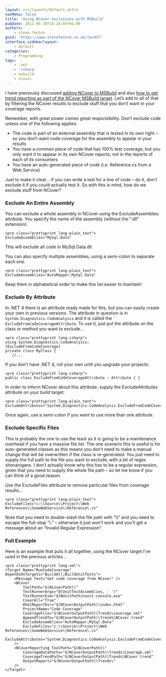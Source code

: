 ```yaml
---
layout: src/layouts/Default.astro
navMenu: false
title: 'Using NCover exclusions with MSBuild'
pubDate: 2011-05-30T18:24:04+01:00
authors:
    - steve-fenton
guid: 'https://www.stevefenton.co.uk/?p=937'
interface_sidebarlayout:
    - default
categories:
    - Programming
tags:
    - .net
    - 'csharp'
    - msbuild
    - ncover
---
```


I have previously discussed [adding NCover to MSBuild](/2011/02/Adding-An-NCover-Target-To-MSBuild-To-Get-Code-Coverage/) and also [how to get trend reporting as part of the NCover MSBuild target](/2011/05/Using-NCover-With-MSBuild-To-Get-Reports-And-Trends/). Let’s add to all of that by filtering the NCover results to exclude stuff that you don’t want in your coverage reports.

Remember, with great power comes great responsibility. Don’t exclude code unless one of the following applies:

- The code is part of an external assembly that is tested in its own right – so you don’t want code coverage for the assembly to appear in your results
- You have a common piece of code that has 100% test coverage, but you only want it to appear in its own NCover reports, not in the reports of each of its consumers
- You have an auto-generated piece of code (i.e. Reference.cs from a Web Service)

Just to make it clear… if you can write a test for a line of code – do it, don’t exclude it if you could actually test it. So with this is mind, how do we exclude stuff from NCover?

### Exclude An Entire Assembly

You can exclude a whole assembly in NCover using the ExcludeAssemblies attribute. You specify the name of the assembly (without the “.dll” extension).

```
<pre class="prettyprint lang-plain_text">
ExcludeAssemblies="MySql.Data"
```
This will exclude all code in MySql.Data.dll.

You can also specify multiple assemblies, using a semi-colon to separate each one.

```
<pre class="prettyprint lang-plain_text">
ExcludeAssemblies="AutoMapper;MySql.Data"
```
Keep them in alphabetical order to make this list easier to maintain!

### Exclude By Attribute

In .NET 4 there is an attribute ready made for this, but you can easily create your own in previous versions. The attribute in question is in `System.Diagnostics.CodeAnalysis` and it is called the `ExcludeFromCodeCoverageAttribute`. To use it, just put the attribute on the class or method you want to exclude…

```
<pre class="prettyprint lang-csharp">
using System.Diagnostics.CodeAnalysis;
[ExcludeFromCodeCoverage]
private class MyClass {
   //...
```
If you don’t have .NET 4, roll your own until you upgrade your projects:

```
<pre class="prettyprint lang-csharp">
public class ExcludeFromCodeCoverageAttribute : Attribute { }
```
In order to inform NCover about this attribute, supply the ExcludeAttributes attribute on your build target:

```
<pre class="prettyprint lang-plain_text">
ExcludeAttributes="System.Diagnostics.CodeAnalysis.ExcludeFromCodeCoverageAttribute"
```
Once again, use a semi-colon if you want to use more than one attribute.

### Exclude Specific Files

This is probably the one to use the least as it is going to be a maintenance overhead if you have a massive file list. The one scenario this is useful is for auto-generated classes as this means you don’t need to make a manual change that will be overwritten if the class is re-generated. You just need to supply the full path to the file you want to exclude, with a bit of regex shenanigans. I don’t actually know why this has to be a regular expression, given that you need to supply the whole file path – so let me know if you can think of a good reason.

Use the ExcludeFiles attribute to remove particular files from coverage results…

```
<pre class="prettyprint lang-plain_text">
ExcludeFiles="c:\\Source\\Project\\Web References\\SomeWebService\\Reference\.cs"
```
Note that you need to double-slash the file path with “\\\\” and you need to escape the full-stop “\\.” – otherwise it just won’t work and you’ll get a message about an “Invalid Regular Expression”.

### Full Example

Here is an example that puts it all together, using the NCover target I’ve used in the previous articles…

```
<pre class="prettyprint lang-xml">
<Target Name="RunCodeCoverage" DependsOnTargets="BuildAll;BuildUnitTests">
    <Message Text="Get code coverage from NCover" />
    <NCover
        ToolPath="$(NCoverPath)\"
        TestRunnerArgs="@(UnitTestAssemblies, ' ')"
        TestRunnerExe="$(NUnitPath)nunit-console.exe"
        CoverAll="True"
        HtmlReportDir="$(NCoverOutputPath)\index.html"
        ProjectName="Code Coverage"
        CoverageFile="$(NCoverOutputPath)\Trends\coverage.xml"
        AppendTrendTo="$(NCoverOutputPath)\Trends\NCover.trend"
        ExcludeAssemblies="AutoMapper;MySql.Data"
        ExcludeFiles="c:\\Source\\Project\\Web References\\SomeWebService\\Reference\.cs"
        ExcludeAttributes="System.Diagnostics.CodeAnalysis.ExcludeFromCodeCoverageAttribute"
    />
    <NCoverReporting ToolPath="$(NCoverPath)\"
        CoverageDataPaths="$(NCoverOutputPath)\Trends\Coverage.xml"
        CoverageTrendPath="$(NCoverOutputPath)\Trends\NCover.trend"
        OutputReport="$(NCoverOutputPath)\Trends\"
    />
</Target>
```